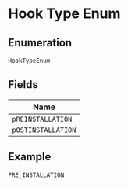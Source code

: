 
# Hook Type Enum

## Enumeration

`HookTypeEnum`

## Fields

| Name |
|  --- |
| `pREINSTALLATION` |
| `pOSTINSTALLATION` |

## Example

```
PRE_INSTALLATION
```

